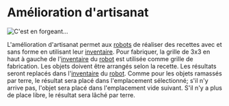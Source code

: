 # Amélioration d'artisanat

![C'est en forgeant...](oredict:oc:craftingUpgrade)

L'amélioration d'artisanat permet aux [robots](../item/inventoryUpgrade.md) de réaliser des recettes avec et sans forme en utilisant leur [inventaire](../item/inventoryUpgrade.md). Pour fabriquer, la grille de 3x3 en haut à gauche de l'[inventaire](../item/inventoryUpgrade.md) du [robot](../block/robot.md) est utilisée comme grille de fabrication. Les objets doivent être arrangés selon la recette. Les résultats seront replacés dans l'[inventaire](../item/inventoryUpgrade.md) du [robot](../block/robot.md). Comme pour les objets ramassés par terre, le résultat sera placé dans l'emplacement sélectionné; s'il n'y arrive pas, l'objet sera placé dans l'emplacement vide suivant. S'il n'y a plus de place libre, le résultat sera lâché par terre.
